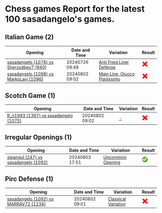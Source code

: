 # Chess games Report for the latest 100 sasadangelo's games.


## Italian Game (2)

| Opening | Date and Time | Variation | Result |
|---------|---------------|-----------|--------|
| [sasadangelo (1078) vs Sherzodbey7 (940)](https://www.chess.com/game/daily/683213447) | 20240726 09:48 | [Anti Fried Liver Defense](https://www.chess.com/openings/Italian-Game-Anti-Fried-Liver-Defense) | ![Lose](img/lose.png) |
| [sasadangelo (1098) vs MarkoLavi (1096)](https://www.chess.com/game/daily/685625437) | 20240802 09:02 | [Main Line, Giuoco Pianissimo](https://www.chess.com/openings/Giuoco-Piano-Game-Main-Line-Giuoco-Pianissimo-Variation-5...d6-6.h3) | ![Lose](img/lose.png) |

## Scotch Game (1)

| Opening | Date and Time | Variation | Result |
|---------|---------------|-----------|--------|
| [R_o1993 (1397) vs sasadangelo (1075)](https://www.chess.com/game/daily/685625439) | 20240802 09:02 | [-](https://www.chess.com/openings/Scotch-Game-3...exd4-4.Nxd4-Nxd4-5.Qxd4) | ![Lose](img/lose.png) |

## Irregular Openings (1)

| Opening | Date and Time | Variation | Result |
|---------|---------------|-----------|--------|
| [zipangul (247) vs sasadangelo (1092)](https://www.chess.com/game/daily/686146787) | 20240803 17:51 | [Uncommon Opening](https://www.chess.com/openings/Van-Geet-Opening-Reversed-Nimzowitsch-Variation-2.e3) | ![Win](img/win.png) |

## Pirc Defense (1)

| Opening | Date and Time | Variation | Result |
|---------|---------------|-----------|--------|
| [sasadangelo (1092) vs MARRAV72 (1234)](https://www.chess.com/game/daily/685625303) | 20240802 09:01 | [Classical Variation](https://www.chess.com/openings/Pirc-Defense-Classical-Variation-4...Bg7-5.Be3) | ![Lose](img/lose.png) |
